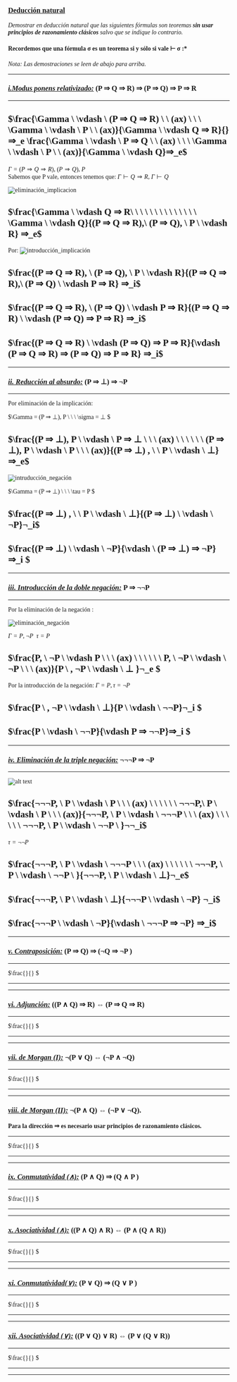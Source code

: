 <font face="LaTex">

### <u>Deducción natural</u>

*Demostrar en deducción natural que las siguientes fórmulas son teoremas **sin usar principios de razonamiento clásicos** salvo que se indique lo contrario.*
#### Recordemos que una fórmula σ es un teorema si y sólo si vale $\vdash$ σ :*

*Nota: Las demostraciones se leen de abajo para arriba.*

---

### <u>*i.Modus ponens relativizado:*</u> (P ⇒ Q ⇒ R) ⇒ (P ⇒ Q) ⇒ P ⇒ R
---

$\frac{\Gamma \  \vdash \ (P ⇒ Q ⇒ R) \ \  (ax) \ \ \ \Gamma \ \vdash \ P \ \ (ax)}{\Gamma \ \vdash Q ⇒ R}{}⇒_e \frac{\Gamma \ \vdash \ P ⇒ Q \ \  (ax) \ \ \ \Gamma \ \vdash \ P \ \  (ax)}{\Gamma \ \vdash Q}⇒_e$
---

$\Gamma = (P ⇒ Q ⇒ R), \ (P ⇒ Q), \ P$\
Sabemos que P vale, entonces tenemos que: $\Gamma \vdash Q ⇒ R$,    $\Gamma \vdash Q$


![eliminación_implicacion](./img/elim_implicación.png)

$\frac{\Gamma \ \vdash Q ⇒ R\ \ \ \ \ \ \ \ \ \ \ \ \ \ \Gamma \ \vdash Q}{(P ⇒ Q ⇒ R),\ (P ⇒ Q), \ P \ \vdash R} ⇒_e$
---

Por: 
![introducción_implicación](./img/intro_implicación.png)

$\frac{(P ⇒ Q ⇒ R), \ (P ⇒ Q), \ P \ \vdash R}{(P ⇒ Q ⇒ R),\ (P ⇒ Q) \ \vdash P ⇒ R} ⇒_i$
---
$\frac{(P ⇒ Q ⇒ R), \ (P ⇒ Q) \ \vdash P ⇒ R}{(P ⇒ Q ⇒ R) \ \vdash (P ⇒ Q) ⇒ P ⇒ R} ⇒_i$
---
$\frac{(P ⇒ Q ⇒ R) \ \vdash (P ⇒ Q) ⇒ P ⇒ R}{\vdash (P ⇒ Q ⇒ R) ⇒ (P ⇒ Q) ⇒ P ⇒ R} ⇒_i$
---

---

### <u>*ii. Reducción al absurdo:*</u> (P ⇒ ⊥) ⇒ ¬P
---

Por eliminación de la implicación:

$\Gamma = (P ⇒ ⊥), P \ \ \ \sigma = ⊥ $

$\frac{(P ⇒ ⊥), P \ \vdash \ P ⇒ ⊥ \ \ \  (ax) \ \ \ \ \ \ (P ⇒ ⊥), P \ \vdash \ P \ \ \  (ax)}{(P ⇒ ⊥) , \ \ P \ \vdash \ ⊥}⇒_e$
---
![intruducción_negación](./img/intro_negación.png)

$\Gamma = (P ⇒ ⊥) \ \ \ \tau = P $


$\frac{(P ⇒ ⊥) , \ \ P \ \vdash \ ⊥}{(P ⇒ ⊥) \ \vdash \ ¬P}¬_i$
---

$\frac{(P ⇒ ⊥) \ \vdash \ ¬P}{\vdash \ (P ⇒ ⊥) ⇒ ¬P}⇒_i $
---

---

### <u>*iii. Introducción de la doble negación:*</u> P ⇒ ¬¬P
---

Por la eliminación de la negación :

![eliminación_negación](./img/elim_negación.png)

$\Gamma = P, \ ¬P \ \ \tau = P$


$\frac{P, \ ¬P \ \vdash P \ \ \  (ax) \ \ \ \ \ \  P, \ ¬P \ \vdash \ ¬P \ \ \  (ax)}{P \ , ¬P \ \vdash \ ⊥ }¬_e $
---

Por la introducción de la negación: $\Gamma = P, \tau = ¬P$

$\frac{P \ , ¬P \ \vdash \ ⊥}{P \ \vdash \ ¬¬P}¬_i $
---

$\frac{P \ \vdash \ ¬¬P}{\vdash P ⇒ ¬¬P}⇒_i $
---
---
### <u>*iv. Eliminación de la triple negación:*</u> ¬¬¬P ⇒ ¬P 
---

![alt text](image.png)

$\frac{¬¬¬P, \ P \ \vdash \ P \ \ \  (ax) \ \ \ \ \ \ ¬¬¬P,\ P \ \vdash \ P \ \ \  (ax)}{¬¬¬P, \ P \ \vdash \ ¬¬¬P \ \ \  (ax) \ \ \ \ \ \  ¬¬¬P, \ P \ \vdash \ ¬¬P \ }¬¬_i$
---

$\tau = ¬¬P$

$\frac{¬¬¬P, \ P \ \vdash \ ¬¬¬P \ \ \  (ax) \ \ \ \ \ \  ¬¬¬P, \ P \ \vdash \ ¬¬P \ }{¬¬¬P, \ P \ \vdash \ ⊥}¬_e$
---

$\frac{¬¬¬P, \ P \ \vdash \ ⊥}{¬¬¬P \ \vdash \ ¬P} ¬_i$
---

$\frac{¬¬¬P \ \vdash \ ¬P}{\vdash \  ¬¬¬P ⇒ ¬P} ⇒_i$
---
---

### <u>*v. Contraposición:*</u> (P ⇒ Q) ⇒ (¬Q ⇒ ¬P ) 
---

$\frac{}{} $

---
---

### <u>*vi. Adjunción:*</u> ((P ∧ Q) ⇒ R) ⇔ (P ⇒ Q ⇒ R) 
---

$\frac{}{} $

---
---

### <u>*vii. de Morgan (I):*</u> ¬(P ∨ Q) ⇔ (¬P ∧ ¬Q)
---

$\frac{}{} $

---
---

### <u>*viii. de Morgan (II):*</u> ¬(P ∧ Q) ⇔ (¬P ∨ ¬Q).
**Para la dirección ⇒ es necesario usar principios de razonamiento clásicos.**

---

$\frac{}{} $

---
---

### <u>*ix. Conmutatividad (∧):*</u> (P ∧ Q) ⇒ (Q ∧ P )

---

$\frac{}{} $

---
---

### <u>*x. Asociatividad (∧):*</u> ((P ∧ Q) ∧ R) ⇔ (P ∧ (Q ∧ R))

---

$\frac{}{} $

---
---

### <u>*xi. Conmutatividad(∨):*</u> (P ∨ Q) ⇒ (Q ∨ P )

---

$\frac{}{} $

---
---

### <u>*xii. Asociatividad (∨):*</u> ((P ∨ Q) ∨ R) ⇔ (P ∨ (Q ∨ R))

---

$\frac{}{} $

---
---


</font>